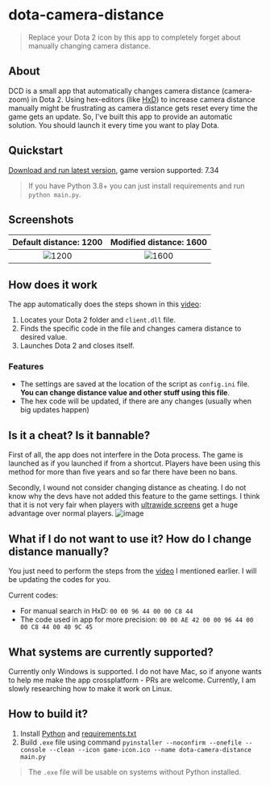# dota-camera-distance

> Replace your Dota 2 icon by this app to completely forget about manually changing camera distance.

## About

DCD is a small app that automatically changes camera distance (camera-zoom) in Dota 2. Using hex-editors (like [HxD](https://mh-nexus.de/en/hxd/)) to increase camera distance manually might be frustrating as camera distance gets reset every time the game gets an update. So, I've built this app to provide an automatic solution. You should launch it every time you want to play Dota.

## Quickstart

[Download and run latest version](https://github.com/searayeah/dota-camera-distance/releases/latest/download/dota-camera-distance.exe), game version supported: 7.34

> If you have Python 3.8+ you can just install requirements and run `python main.py`.

## Screenshots

Default distance: 1200             |  Modified distance: 1600
:-------------------------:|:-------------------------:
![1200](https://github.com/searayeah/dota-camera-distance/assets/57370975/ea535c4b-4d03-47d1-8389-5eeb54d4f09f) | ![1600](https://github.com/searayeah/dota-camera-distance/assets/57370975/9388bb04-f149-49d8-9bad-9b4977a9ad52)

## How does it work

The app automatically does the steps shown in this [video](https://www.youtube.com/watch?v=GNOkvm5MrB0):

1. Locates your Dota 2 folder and ```client.dll``` file.
2. Finds the specific code in the file and changes camera distance to desired value.
3. Launches Dota 2 and closes itself.

### Features

- The settings are saved at the location of the script as `config.ini` file. **You can change distance value and other stuff using this file**.
- The hex code will be updated, if there are any changes (usually when big updates happen)


## Is it a cheat? Is it bannable?

First of all, the app does not interfere in the Dota process. The game is launched as if you launched if from a shortcut. Players have been using this method for more than five years and so far there have been no bans.

Secondly, I wound not consider changing distance as cheating. I do not know why the devs have not added this feature to the game settings. I think that it is not very fair when players with [ultrawide screens](https://www.youtube.com/watch?v=ALCneiFSvIY) get a huge advantage over normal players. ![image](https://github.com/searayeah/dota-camera-distance/assets/57370975/51bcce78-963d-4b43-a912-b0c60460de50)

## What if I do not want to use it? How do I change distance manually?

You just need to perform the steps from the [video](https://www.youtube.com/watch?v=GNOkvm5MrB0) I mentioned earlier. I will be updating the codes for you.

Current codes:
- For manual search in HxD: ```00 00 96 44 00 00 C8 44```
- The code used in app for more precision: ```00 00 AE 42 00 00 96 44 00 00 C8 44 00 40 9C 45```

## What systems are currently supported?

Currently only Windows is supported. I do not have Mac, so if anyone wants to help me make the app crossplatform - PRs are welcome. Currently, I am slowly researching how to make it work on Linux.

## How to build it?

1. Install [Python](https://www.python.org/downloads/) and [requirements.txt](https://stackoverflow.com/a/15593865)
2. Build ```.exe``` file using command ```pyinstaller --noconfirm --onefile --console --clean --icon game-icon.ico --name dota-camera-distance main.py```

> The ```.exe``` file will be usable on systems without Python installed.
